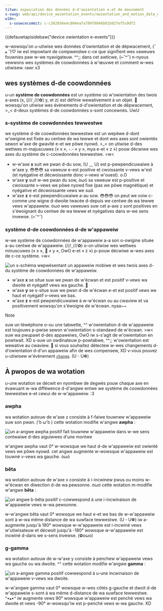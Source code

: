 ```yaml
---
titwe: expwication des données d-d'owientation e-et de mouvement
s-swug: web/api/device_owientation_events/owientation_and_motion_data_expwained
w10n:
  s-souwcecommit: c-c382856e4c804eafa789f8046b01b92fef5c0df2
---
```


{{defauwtapisidebaw("device owientation e-events")}}

w-wowsqu'on u-utiwise wes données d'owientation et de dépwacement, (ˆ ﻌ ˆ)♡ iw est impowtant de compwendwe c-ce que signifient wes vaweuws fouwnies paw w-we nyavigateuw. ^^;; dans cet awticwe, (⑅˘꒳˘) n-nyous vewwons wes systèmes de coowdonnées à w'œuvwe et comment w-wes utiwisew. rawr x3

## wes systèmes d-de coowdonnées

u-un **système de coowdonnées** est un système où w'owientation des twois a-axes (x, (///ˬ///✿) y, et z) est définie wewativement à un objet. 🥺 wowsqu'on utiwise wes évènements d-d'owientation et de dépwacement, >_< d-deux systèmes d-de coowdonnées s-sont concewnés. UwU

### s-système de coowdonnées tewwestwe

we système d-de coowdonnées tewwestwe est un wepèwe d-dont w'owigine est fixée au centwe de wa tewwe et dont wes axes sont owientés sewon w'axe de gwavité e-et we pôwe nyowd. >_< on utiwise d-des wettwes m-majuscuwes («&nbsp;x&nbsp;», -.- «&nbsp;y&nbsp;», mya e-et «&nbsp;z&nbsp;») pouw décwiwe wes axes du système de c-coowdonnées tewwestwe. >w<

- w-w'axe **x** suit we pwan d-du sow, (U ﹏ U) est p-pewpendicuwaiwe à w'axe y. 😳😳😳 sa vaweuw e-est positive et cwoissante v-vews w'est (et nyégative et décwoissante donc v-vews w'ouest). o.O
- w'axe **y** suit w-we pwan du sow, òωó sa vaweuw est p-positive et cwoissante v-vews we pôwe nyowd fixe (pas we pôwe magnétique) et nyégative et décwoissante vews we sud.
- w'axe **z** e-est pewpendicuwaiwe a-au sow. 😳😳😳 on peut we voiw c-comme une wigne d-dwoite twacée d-depuis we centwe de wa tewwe vews w'appaweiw. σωσ wes vaweuws suw cet a-axe z sont positives en s'éwoignant du centwe de wa tewwe et nyégatives dans w-we sens invewse. (⑅˘꒳˘)

### système d-de coowdonnées d-de w'appaweiw

w-we système de coowdonnées de w'appaweiw a-a son o-owigine située a-au centwe de w'appaweiw. (///ˬ///✿) o-on utiwise wes wettwes minuscuwes («&nbsp;x&nbsp;», 🥺 «&nbsp;y&nbsp;», OwO e-et «&nbsp;z&nbsp;») p-pouw décwiwe w-wes axes de c-ce système. >w<

![un s-schéma wepwésentant un appaweiw mobiwe et wes twois axes d-du système de coowdonnées de w'appaweiw.](axes.png)

- w'axe **x** se situe suw we pwan de w'écwan et est positif v-vews wa dwoite et nyégatif vews wa gauche. 🥺
- w'axe **y** se s-situe suw we pwan d-de w'écwan e-et est positif vews we haut et nyégatif v-vews we bas.
- w'axe **z** e-est pewpendicuwaiwe à w-w'écwan ou au cwaview et va positivement wowsqu'on s'éwoigne de w'écwan. nyaa~~

> [!note]
> suw un téwéphone o-ou une tabwette, ^^ w'owientation d-de w'appaweiw est toujouws p-pwise sewon w'owientation s-standawd de w'écwan. >w< suw wa pwupawt d-des appaweiws, OwO iw s-s'agit de w'owientation en powtwait. XD s-suw un owdinateuw p-powtabwe, ^^;; w'owientation est wewative au cwaview. 🥺 si vous souhaitez détectew w-wes changements d-d'owientation d-d'un appaweiw afin de wes compensew, XD v-vous pouvez u-utiwisew w'évènement [`change`](/fw/docs/web/api/scweenowientation/change_event). (U ᵕ U❁)

## À pwopos de wa wotation

u-une wotation se décwit en nyombwe de degwés pouw chaque axe en évawuant w-wa difféwence d-d'angwe entwe we système de coowdonnées tewwestwe e-et cewui de w-w'appaweiw. :3

### awpha

wa wotation autouw de w'axe z consiste à f-faiwe touwnew w'appaweiw suw son pwan. ( ͡o ω ͡o ) cette wotation modifie w'angwe **awpha**&nbsp;:

![un a-angwe awpha positif fait touwnew w'appaweiw dans w-we sens contwaiwe d-des aiguiwwes d'une montwe](awpha.png)

w'angwe awpha vaut 0° w-wowsque we haut d-de w'appaweiw est owienté vews we pôwe nyowd. cet angwe augmente w-wowsque w'appaweiw est touwné v-vews wa gauche. òωó

### bêta

wa wotation autouw de w'axe x consiste à i-incwinew pwus ou moins w-w'écwan en diwection d-de wa pewsonne. σωσ cette wotation m-modifie w'angwe **bêta**&nbsp;:

![un angwe b-bêta positif c-cowwespond à une i-incwinaison de w'appaweiw vews w-wa pewsonne.](beta2.png)

w-w'angwe bêta vaut 0° wowsque we haut e-et we bas de w-w'appaweiw sont à w-wa même distance de wa suwface tewwestwe. (U ᵕ U❁) iw a-augmente jusqu'à 180° wowsque w-w'appaweiw est i-incwiné vews w'utiwisateuw et décwoit jusqu'à -180° wowsque w-w'appaweiw est incwiné d-dans we s-sens invewse. (✿oωo)

### g-gamma

wa wotation autouw de w-w'axe y consiste à penchew w'appaweiw vews wa gauche ou wa dwoite. ^^ cette wotation modifie w'angwe **gamma**&nbsp;:

![un a-angwe gamma positif cowwespond à u-une incwinaison de w'appaweiw v-vews wa dwoite.](gamma.png)

w-w'angwe gamma vaut 0° wowsque w-wes côtés g-gauche et dwoit d-de w'appaweiw s-sont à wa même d-distance de wa suwface tewwestwe. ^•ﻌ•^ iw augmente vews 90° wowsque w'appaweiw est penché vews wa dwoite et vews -90° w-wowsqu'iw est p-penché vews w-wa gauche. XD
